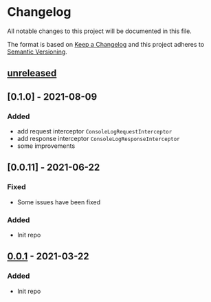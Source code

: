 # Changelog

All notable changes to this project will be documented in this file.

The format is based on [Keep a Changelog][keepachangelog]
and this project adheres to [Semantic Versioning][semver].

## [unreleased]

## [0.1.0] - 2021-08-09

### Added

- add request interceptor `ConsoleLogRequestInterceptor`
- add response interceptor `ConsoleLogResponseInterceptor`
- some improvements

## [0.0.11] - 2021-06-22

### Fixed

- Some issues have been fixed

### Added

- Init repo

## [0.0.1] - 2021-03-22

### Added

- Init repo

[unreleased]: https://github.com/efureev/request-interceptors/compare/v0.0.1...HEAD
[0.0.1]: https://github.com/efureev/request-interceptors/releases/tag/v0.0.1

[keepachangelog]:https://keepachangelog.com/en/1.1.0/
[semver]:https://semver.org/spec/v2.0.0.html
